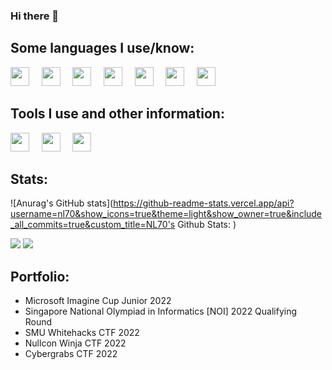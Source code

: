### Hi there 👋

## Some languages I use/know:
<p float="left" id="languages">
<img src="https://user-images.githubusercontent.com/55304809/163202993-e048ff6f-7242-4185-824b-cd359bdce8e8.svg" width="30px">&nbsp;&nbsp;&nbsp;&nbsp;
<img src="https://user-images.githubusercontent.com/55304809/163203030-892af0d5-da29-43ef-b272-8bf1d15445ff.svg" width="30px">&nbsp;&nbsp;&nbsp;&nbsp;
<img src="https://user-images.githubusercontent.com/55304809/163203190-b44771c3-b2db-43f7-bfc7-2e9e8447df91.svg" width="30px">&nbsp;&nbsp;&nbsp;&nbsp;
<img src="https://user-images.githubusercontent.com/55304809/163203349-d86ac315-457c-44cb-96c3-a6a7890d5816.svg" width="30px">&nbsp;&nbsp;&nbsp;&nbsp;
<img src="https://user-images.githubusercontent.com/55304809/163203382-aa15c18d-014e-4386-b790-d44c53c1415f.svg" width="30px">&nbsp;&nbsp;&nbsp;&nbsp;
<img src="https://user-images.githubusercontent.com/55304809/163203418-86548c26-9bd9-4efe-a409-641c1e51b2a4.svg" width="30px">&nbsp;&nbsp;&nbsp;&nbsp;
<img src="https://user-images.githubusercontent.com/55304809/163203424-bae0abee-2102-4376-b90a-bf3909fae717.svg" width="30px">
</p>
                                                                                                                             
## Tools I use and other information:

<img src="https://user-images.githubusercontent.com/55304809/163206260-ebb1b88b-23ba-4f8d-84cb-d1a74754d800.svg" width="30px">&nbsp;&nbsp;&nbsp;&nbsp;
<img src="https://user-images.githubusercontent.com/55304809/163206267-6aed023f-e355-4068-aca0-1511a94bffe7.svg" width="30px">&nbsp;&nbsp;&nbsp;&nbsp;
<img src="https://user-images.githubusercontent.com/55304809/163206274-21e8e32c-a67d-48d3-8640-9b793ec7a817.svg" width="30px">&nbsp;&nbsp;&nbsp;&nbsp;

## Stats:

![Anurag's GitHub stats](https://github-readme-stats.vercel.app/api?username=nl70&show_icons=true&theme=light&show_owner=true&include_all_commits=true&custom_title=NL70's Github Stats: )

<img src="https://github-readme-stats.vercel.app/api/top-langs/?username=NL70" />

<img src="https://hits.seeyoufarm.com/api/count/incr/badge.svg?url=https%3A%2F%2Fgithub.com%2F{username}1212%2Fhit-counter" />

## Portfolio:

- Microsoft Imagine Cup Junior 2022
- Singapore National Olympiad in Informatics [NOI] 2022 Qualifying Round
- SMU Whitehacks CTF 2022
- Nullcon Winja CTF 2022
- Cybergrabs CTF 2022
